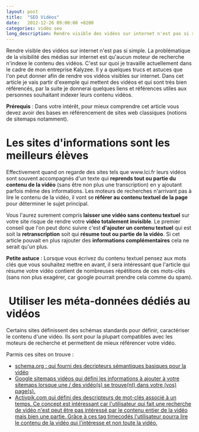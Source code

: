```yaml
---
layout: post
title:  "SEO Vidéos"
date:   2012-12-26 09:00:00 +0200
categories: vidéo seo
long_description: Rendre visible des vidéos sur internet n'est pas si simple. La problématique de la visibilité des médias sur internet est qu'aucun moteur de recherche n'indexe le contenu des vidéos.
---
```

Rendre visible des vidéos sur internet n'est pas si simple. La problématique de la visibilité des médias sur internet est qu'aucun moteur de recherche n'indexe le contenu des vidéos. C'est sur quoi je travaille actuellement dans le cadre de mon entreprise Kalyzee. Il y a quelques trucs et astuces que l'on peut donner afin de rendre vos vidéos visibles sur internet.
Dans cet article je vais partir d'exemple qui mettent des vidéos et qui sont très bien référencés, par la suite je donnerai quelques liens et références utiles aux personnes souhaitant indexer leurs contenu vidéos.

<strong>Prérequis</strong> : Dans votre intérêt, pour mieux comprendre cet article vous devez avoir des bases en référencement de sites web classiques (notions de sitemaps notamment).
<h1>Les sites d'informations sont les meilleurs élèves</h1>
Effectivement quand on regarde des sites tels que www.lci.fr leurs vidéos sont souvent accompagnés d'un texte qui <strong>reprends tout ou partie du contenu de la vidéo</strong> (sans être non plus une transcription) en y ajoutant parfois même des informations. Les moteurs de recherches n'arrivant pas à lire le contenu de la vidéo, il vont se<strong> référer au contenu textuel de la page</strong> pour déterminer le sujet principal.

Vous l'aurez surement compris<strong> laisser une vidéo sans contenu textuel</strong> sur votre site risque de rendre votre <strong>vidéo totalement invisible</strong>. Le premier conseil que l'on peut donc suivre c'est <strong>d'ajouter un contenu textuel</strong> qui est soit la <strong>retranscription</strong> soit qui <strong>résume tout ou partie de la vidéo</strong>. Si cet article pouvait en plus rajouter des <strong>informations complémentaires</strong> cela ne serait qu'un plus.

<strong>Petite astuce</strong> : Lorsque vous écrivez du contenu textuel pensez aux mots clés que vous souhaitez mettre en avant, il sera intéressant que l'article qui résume votre vidéo contient de nombreuses répétitions de ces mots-clés (sans non plus exagérer, car google pourrait prendre cela comme du spam).
<h1> Utiliser les méta-données dédiés au vidéos</h1>
Certains sites définissent des schémas standards pour définir, caractériser le contenu d'une vidéo. Ils sont pour la plupart compatibles avec les moteurs de recherche et permettent de mieux référencer votre vidéo.

Parmis ces sites on trouve :
<ul>
	<li><a href="http://schema.org">schema.org : qui fourni des decripteurs sémantiques basiques pour la vidéo</a></li>
	<li><a href="http://support.google.com/webmasters/bin/answer.py?hl=fr&amp;answer=80472">Google sitemaps vidéos qui défini les informations à ajouter à votre sitemaps lorsque une / des vidéo(s) se trouve(nt) dans votre (vos) page(s).</a></li>
	<li><a href="http://reference.activpik.com/index.php/Descripteurs_Vidéo">Activpik.com qui défini des descripteurs de mot-clés associé à un temps. Ce concept est intéressant car l'utilisateur qui fait une recherche de vidéo n'est peut être pas intéressé par le contenu entier de la vidéo mais bien une partie. Grâce à ces tag timecodés l'utilisateur pourra lire le contenu de la vidéo qui l'intéresse et non toute la vidéo.</a></li>
</ul>
